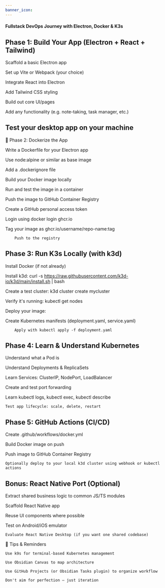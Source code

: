 ```yaml
---
banner_icon:
---
```

#### Fullstack DevOps Journey with Electron, Docker & K3s

## Phase 1: Build Your App (Electron + React + Tailwind)

Scaffold a basic Electron app

Set up Vite or Webpack (your choice)

Integrate React into Electron

Add Tailwind CSS styling

Build out core UI/pages

Add any functionality (e.g. note-taking, task manager, etc.)

## Test your desktop app on your machine

🐳 Phase 2: Dockerize the App

Write a Dockerfile for your Electron app

Use node:alpine or similar as base image

Add a .dockerignore file

Build your Docker image locally

Run and test the image in a container

Push the image to GitHub Container Registry

Create a GitHub personal access token

Login using docker login ghcr.io

Tag your image as ghcr.io/username/repo-name:tag

        Push to the registry

## Phase 3: Run K3s Locally (with k3d)

Install Docker (if not already)

Install k3d:
curl -s https://raw.githubusercontent.com/k3d-io/k3d/main/install.sh | bash

Create a test cluster:
k3d cluster create mycluster

Verify it's running:
kubectl get nodes

Deploy your image:

Create Kubernetes manifests (deployment.yaml, service.yaml)

        Apply with kubectl apply -f deployment.yaml

## Phase 4: Learn & Understand Kubernetes

Understand what a Pod is

Understand Deployments & ReplicaSets

Learn Services: ClusterIP, NodePort, LoadBalancer

Create and test port forwarding

Learn kubectl logs, kubectl exec, kubectl describe

    Test app lifecycle: scale, delete, restart

## Phase 5: GitHub Actions (CI/CD)

Create .github/workflows/docker.yml

Build Docker image on push

Push image to GitHub Container Registry

    Optionally deploy to your local k3d cluster using webhook or kubectl actions

## Bonus: React Native Port (Optional)

Extract shared business logic to common JS/TS modules

Scaffold React Native app

Reuse UI components where possible

Test on Android/iOS emulator

    Evaluate React Native Desktop (if you want one shared codebase)

📌 Tips & Reminders

    Use k9s for terminal-based Kubernetes management

    Use Obsidian Canvas to map architecture

    Use GitHub Projects (or Obsidian Tasks plugin) to organize workflow

    Don't aim for perfection — just iteration

